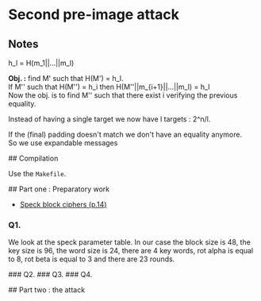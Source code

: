 # Second pre-image attack

## Notes

h_l = H(m_1||...||m_l)

**Obj. :** find M' such that H(M') = h_l.  
If M'' such that H(M'') = h_i then H(M''||m_{i+1}||...||m_l) = h_l  
Now the obj. is to find M'' such that there exist i verifying the previous equality.  

Instead of having a single target we now have l targets : 2^n/l.

If the (final) padding doesn't match we don't have an equality anymore.  
So we use expandable messages

## Compilation

Use the `Makefile`.

## Part one : Preparatory work

- [Speck block ciphers (p.14)](https://eprint.iacr.org/2013/404.pdf)

### Q1.

We look at the speck parameter table. In our case the block size is 48, the key size is 96, the word size is 24, there are 4 key words, rot alpha is equal to 8, rot beta is equal to 3 and there are 23 rounds.

### Q2.
### Q3.
### Q4.

## Part two : the attack